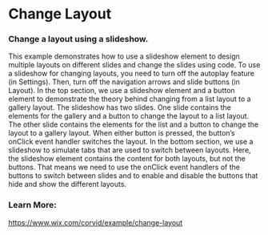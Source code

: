 # Change Layout
### Change a layout using a slideshow.

This example demonstrates how to use a slideshow element to design multiple layouts on different slides and change the slides using code.
To use a slideshow for changing layouts, you need to turn off the autoplay feature (in Settings). 
Then, turn off the navigation arrows and slide buttons (in Layout).
In the top section, we use a slideshow element and a button element to demonstrate the theory behind changing from a list layout to a gallery layout. 
The slideshow has two slides. One slide contains the elements for the gallery and a button to change the layout to a list layout. The other slide contains the elements for the list and a button to change the layout to a gallery layout. 
When either button is pressed, the button’s onClick event handler switches the layout.
In the bottom section, we use a slideshow to simulate tabs that are used to switch between layouts. Here, the slideshow element contains the content for both layouts, but not the buttons. That means we need to use the onClick event handlers of the buttons to switch between slides and to enable and disable the buttons that hide and show the different layouts.

### Learn More:
https://www.wix.com/corvid/example/change-layout
